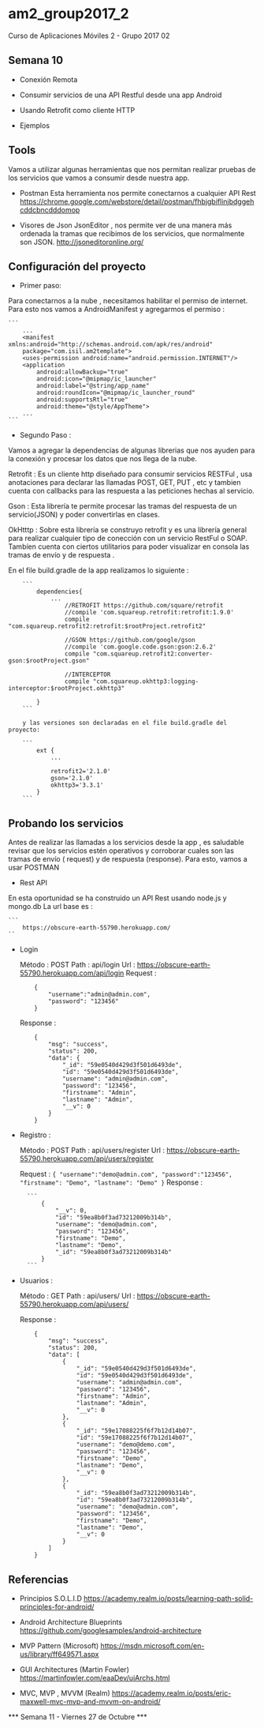 # am2_group2017_2
Curso de Aplicaciones Móviles 2 - Grupo 2017 02

## Semana 10

- Conexión Remota

- Consumir servicios de una API Restful desde una app Android
- Usando Retrofit como cliente HTTP
- Ejemplos

## Tools

Vamos a utilizar algunas herramientas que nos permitan realizar pruebas de los servicios que vamos a consumir desde nuestra app.

- Postman
Esta herramienta nos permite conectarnos a cualquier API Rest
https://chrome.google.com/webstore/detail/postman/fhbjgbiflinjbdggehcddcbncdddomop

- Visores de Json
JsonEditor , nos permite ver de una manera más ordenada la tramas que recibimos de los servicios, que normalmente son JSON. http://jsoneditoronline.org/

## Configuración del proyecto

- Primer paso:

Para conectarnos a la nube , necesitamos habilitar el permiso de internet. Para esto nos vamos a AndroidManifest y agregarmos el permiso :

	```
		...
		<manifest xmlns:android="http://schemas.android.com/apk/res/android"
    	package="com.isil.am2template">
	    <uses-permission android:name="android.permission.INTERNET"/>
	    <application
	        android:allowBackup="true"
	        android:icon="@mipmap/ic_launcher"
	        android:label="@string/app_name"
	        android:roundIcon="@mipmap/ic_launcher_round"
	        android:supportsRtl="true"
	        android:theme="@style/AppTheme">
        ...
	```

- Segundo Paso :

Vamos a agregar la dependencias de algunas librerias que nos ayuden para la conexión y procesar los datos que nos llega de la nube.

Retrofit : Es un cliente http diseñado para consumir servicios RESTFul , usa anotaciones para declarar las llamadas POST, GET, PUT , etc y tambien cuenta con callbacks para las respuesta a las peticiones hechas al servicio.

Gson : Esta librería te permite procesar las tramas del respuesta de un servicio(JSON) y poder convertirlas en clases.

OkHtttp : Sobre esta librería se construyo retrofit y es una librería general para realizar cualquier tipo de conección con un servicio RestFul o SOAP. Tambíen cuenta con ciertos utilitarios para poder visualizar en consola las tramas de envío y de respuesta . 

En el file build.gradle de la app realizamos lo siguiente :
		
		```
			dependencies{
				...
				    //RETROFIT https://github.com/square/retrofit
				    //compile 'com.squareup.retrofit:retrofit:1.9.0'
				    compile "com.squareup.retrofit2:retrofit:$rootProject.retrofit2"

				    //GSON https://github.com/google/gson
				    //compile 'com.google.code.gson:gson:2.6.2'
				    compile "com.squareup.retrofit2:converter-gson:$rootProject.gson"

				    //INTERCEPTOR
				    compile "com.squareup.okhttp3:logging-interceptor:$rootProject.okhttp3"

			}
		```

		y las versiones son declaradas en el file build.gradle del proyecto:
		
		```
			ext {
			    ...

			    retrofit2='2.1.0'
			    gson='2.1.0'
			    okhttp3='3.3.1'
			}
		```

## Probando los servicios 
	
Antes de realizar las llamadas a los servicios desde la app , es saludable revisar que los servicios estén operativos y corroborar cuales son las tramas de envío ( request) y de respuesta (response).
Para esto, vamos a usar POSTMAN

- Rest API

En esta oportunidad se ha construido un API Rest usando node.js y mongo.db
La url base es :

	```
		https://obscure-earth-55790.herokuapp.com/
	``

- Login

	Método : POST
	Path : api/login
	Url : https://obscure-earth-55790.herokuapp.com/api/login
	Request :
	```
		{
			"username":"admin@admin.com",
			"password": "123456"
		}
	```
	Response :

	```
		{
		    "msg": "success",
		    "status": 200,
		    "data": {
		        "_id": "59e0540d429d3f501d6493de",
		        "id": "59e0540d429d3f501d6493de",
		        "username": "admin@admin.com",
		        "password": "123456",
		        "firstname": "Admin",
		        "lastname": "Admin",
		        "__v": 0
		    }
		}
	```

- Registro :

	Método : POST
	Path : api/users/register
	Url : https://obscure-earth-55790.herokuapp.com/api/users/register

	Request :
		```
		{
			"username":"demo@admin.com",
			"password":"123456",
			"firstname": "Demo",
			"lastname": "Demo"
		}
		```
		Response :

		```
			{
			    "__v": 0,
			    "id": "59ea8b0f3ad73212009b314b",
			    "username": "demo@admin.com",
			    "password": "123456",
			    "firstname": "Demo",
			    "lastname": "Demo",
			    "_id": "59ea8b0f3ad73212009b314b"
			}
		```

- Usuarios :

	Método : GET
	Path : api/users/
	Url : https://obscure-earth-55790.herokuapp.com/api/users/

	Response :
	```
		{
		    "msg": "success",
		    "status": 200,
		    "data": [
		        {
		            "_id": "59e0540d429d3f501d6493de",
		            "id": "59e0540d429d3f501d6493de",
		            "username": "admin@admin.com",
		            "password": "123456",
		            "firstname": "Admin",
		            "lastname": "Admin",
		            "__v": 0
		        },
		        {
		            "_id": "59e17088225f6f7b12d14b07",
		            "id": "59e17088225f6f7b12d14b07",
		            "username": "demo@demo.com",
		            "password": "123456",
		            "firstname": "Demo",
		            "lastname": "Demo",
		            "__v": 0
		        },
		        {
		            "_id": "59ea8b0f3ad73212009b314b",
		            "id": "59ea8b0f3ad73212009b314b",
		            "username": "demo@admin.com",
		            "password": "123456",
		            "firstname": "Demo",
		            "lastname": "Demo",
		            "__v": 0
		        }
		    ]
		}
	```
## Referencias

 - Principios S.O.L.I.D https://academy.realm.io/posts/learning-path-solid-principles-for-android/
 
 - Android Architecture Blueprints https://github.com/googlesamples/android-architecture
 
 - MVP Pattern (Microsoft) https://msdn.microsoft.com/en-us/library/ff649571.aspx
 
 - GUI Architectures (Martin Fowler) https://martinfowler.com/eaaDev/uiArchs.html
 
 - MVC, MVP , MVVM (Realm) https://academy.realm.io/posts/eric-maxwell-mvc-mvp-and-mvvm-on-android/
 
 
 
*** Semana 11 - Viernes 27 de Octubre ***
